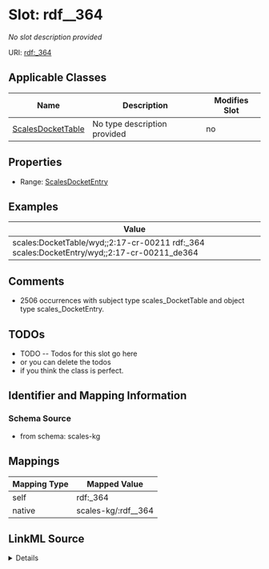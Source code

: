 

# Slot: rdf__364


_No slot description provided_





URI: [rdf:_364](http://www.w3.org/1999/02/22-rdf-syntax-ns#_364)



<!-- no inheritance hierarchy -->





## Applicable Classes

| Name | Description | Modifies Slot |
| --- | --- | --- |
| [ScalesDocketTable](../classes/ScalesDocketTable.md) | No type description provided |  no  |







## Properties

* Range: [ScalesDocketEntry](../classes/ScalesDocketEntry.md)






## Examples

| Value |
| --- |
| scales:DocketTable/wyd;;2:17-cr-00211 rdf:_364 scales:DocketEntry/wyd;;2:17-cr-00211_de364 |

## Comments

* 2506 occurrences with subject type scales_DocketTable and object type scales_DocketEntry.

## TODOs

* TODO -- Todos for this slot go here
* or you can delete the todos
* if you think the class is perfect.

## Identifier and Mapping Information







### Schema Source


* from schema: scales-kg




## Mappings

| Mapping Type | Mapped Value |
| ---  | ---  |
| self | rdf:_364 |
| native | scales-kg/:rdf__364 |




## LinkML Source

<details>
```yaml
name: rdf__364
description: No slot description provided
todos:
- TODO -- Todos for this slot go here
- or you can delete the todos
- if you think the class is perfect.
comments:
- 2506 occurrences with subject type scales_DocketTable and object type scales_DocketEntry.
examples:
- value: scales:DocketTable/wyd;;2:17-cr-00211 rdf:_364 scales:DocketEntry/wyd;;2:17-cr-00211_de364
from_schema: scales-kg
rank: 1000
slot_uri: rdf:_364
alias: rdf__364
domain_of:
- scales_DocketTable
range: scales_DocketEntry

```
</details>